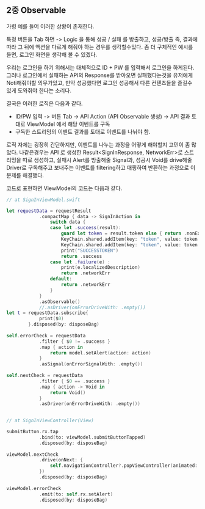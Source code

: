 ## 2중 Observable 

가령 예를 들어 이러한 상황이 존재한다.

특정 버튼을 Tab 하면 -> Logic 을 통해 성공 / 실패 를 방출하고,
성공/방출 즉, 결과에 따라 그 뒤에 액션을 다르게 해줘야 하는 경우를 생각할수있다. 
좀 더 구체적인 예시를 들면, 로그인 화면을 생각해 볼 수 있겠다.

우리는 로그인을 하기 위해서는 대체적으로 ID + PW 를 입력해서 로그인을 하게된다.
그러나 로그인에서 실패하는 API의 Response를 받아오면 실패했다는것을 유저에게 Noti해줘야할 의무가있고,
만약 성공했다면 로그인 성공해서 다른 컨텐츠들을 즐길수 있게 도와줘야 한다는 소리다.

결국은 이러한 로직은 다음과 같다.

- ID/PW 입력 -> 버튼 Tab -> API Action (API Observable 생성) -> API 결과 토대로 ViewModel 에서 해당 이벤트를 구독
- 구독한 스트리밍의 이벤트 결과를 토대로 이벤트를 나눠야 함.

로직 자체는 굉장히 간단하지만, 이벤트를 나누는 과정을 어떻게 해야할지 고민이 좀 많았다.
나같은경우는 API 로 생성한 Result<SignInResponse, NetworkErr>로 스트리밍을 따로 생성하고,
실패시 Alert를 방출해줄 Signal과, 성공시 Void를 drive해줄 Driver로 구독해주고 보내주는 이벤트를 filtering하고 매핑하여 반환하는 과정으로 이 문제를 해결했다.

코드로 표현하면 ViewModel의 코드는 다음과 같다.
```swift
// at SignInViewModel.swift

let requestData = requestResult
            .compactMap { data -> SignInAction in
                switch data {
                case let .success(result):
                    guard let token = result.token else { return .nonExist }
                    KeyChain.shared.addItem(key: "token", value: token.token)
                    KeyChain.shared.addItem(key: "token", value: token.refreshToken)
                    print("SUCCESSTOKEN")
                    return .success
                case let .failure(e) :
                    print(e.localizedDescription)
                    return .networkErr
                default:
                    return .networkErr
                }
            }
            .asObservable()
            //.asDriver(onErrorDriveWith: .empty())
let t = requestData.subscribe{
            print($0)
        }.disposed(by: disposeBag)
        
self.errorCheck = requestData
            .filter { $0 != .success }
            .map { action in
                return model.setAlert(action: action)
            }
            .asSignal(onErrorSignalWith: .empty())
        
self.nextCheck = requestData
            .filter { $0 == .success }
            .map { action -> Void in
                return Void()
            }
            .asDriver(onErrorDriveWith: .empty())
        
```

```swift
// at SignInViewController(View)

submitButton.rx.tap
            .bind(to: viewModel.submitButtonTapped)
            .disposed(by: disposeBag)
        
viewModel.nextCheck
            .drive(onNext: {
                self.navigationController?.popViewController(animated: true)
            })
            .disposed(by: disposeBag)
        
viewModel.errorCheck
            .emit(to: self.rx.setAlert)
            .disposed(by: disposeBag)
```

